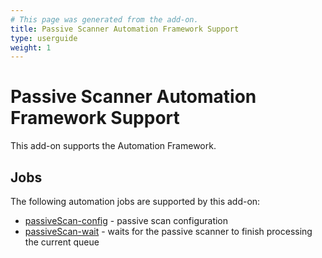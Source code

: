 ```yaml
---
# This page was generated from the add-on.
title: Passive Scanner Automation Framework Support
type: userguide
weight: 1
---
```


# Passive Scanner Automation Framework Support

This add-on supports the Automation Framework.

## Jobs

The following automation jobs are supported by this add-on:

* [passiveScan-config](/docs/desktop/addons/passive-scanner/job-pscanconf/) - passive scan configuration
* [passiveScan-wait](/docs/desktop/addons/passive-scanner/job-pscanwait/) - waits for the passive scanner to finish processing the current queue
